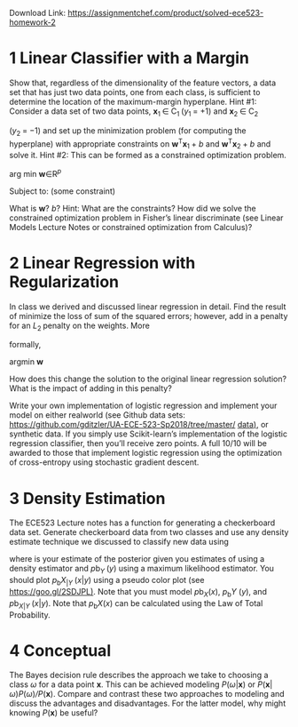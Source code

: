 Download Link: https://assignmentchef.com/product/solved-ece523-homework-2
<br>
<h1>1           Linear Classifier with a Margin</h1>

Show that, regardless of the dimensionality of the feature vectors, a data set that has just two data points, one from each class, is sufficient to determine the location of the maximum-margin hyperplane. Hint #1: Consider a data set of two data points, <strong>x</strong><sub>1 </sub>∈ C<sub>1 </sub>(<em>y</em><sub>1 </sub>= +1) and <strong>x</strong><sub>2 </sub>∈ C<sub>2</sub>

(<em>y</em><sub>2 </sub>= −1) and set up the minimization problem (for computing the hyperplane) with appropriate constraints on <strong>w</strong><sup>T</sup><strong>x</strong><sub>1 </sub>+ <em>b </em>and <strong>w</strong><sup>T</sup><strong>x</strong><sub>2 </sub>+ <em>b </em>and solve it. Hint #2: This can be formed as a constrained optimization problem.

arg min <strong>w</strong>∈R<em><sup>p</sup></em>

Subject to: (some constraint)

What is <strong>w</strong>? <em>b</em>? Hint: What are the constraints? How did we solve the constrained optimization problem in Fisher’s linear discriminate (see Linear Models Lecture Notes or constrained optimization from Calculus)?

<h1>2           Linear Regression with Regularization</h1>

In class we derived and discussed linear regression in detail. Find the result of minimize the loss of sum of the squared errors; however, add in a penalty for an <em>L</em><sub>2 </sub>penalty on the weights. More

formally,

argmin <strong>w</strong>

How does this change the solution to the original linear regression solution? What is the impact of adding in this penalty?

Write your own implementation of logistic regression and implement your model on either realworld (see Github data sets: <a href="https://github.com/gditzler/UA-ECE-523-Sp2018/tree/master/data">https://github.com/gditzler/UA-ECE-523-Sp2018/tree/master/ </a><a href="https://github.com/gditzler/UA-ECE-523-Sp2018/tree/master/data">data</a><a href="https://github.com/gditzler/UA-ECE-523-Sp2018/tree/master/data">)</a>, or synthetic data. If you simply use Scikit-learn’s implementation of the logistic regression classifier, then you’ll receive zero points. A full 10/10 will be awarded to those that implement logistic regression using the optimization of cross-entropy using stochastic gradient descent.

<h1>3           Density Estimation</h1>

The ECE523 Lecture notes has a function for generating a checkerboard data set. Generate checkerboard data from two classes and use any density estimate technique we discussed to classify new data using

where is your estimate of the posterior given you estimates of using a density estimator and <em>p</em>b<em><sub>Y </sub></em>(<em>y</em>) using a maximum likelihood estimator. You should plot <em>p</em><sub>b</sub><em>X</em><sub>|<em>Y </em></sub>(<em>x</em>|<em>y</em>) using a pseudo color plot (see <a href="https://goo.gl/2SDJPL">https://goo.gl/2SDJPL</a><a href="https://goo.gl/2SDJPL">)</a>. Note that you must model <em>p</em>b<em><sub>X</sub></em>(<em>x</em>), <em>p</em><sub>b</sub><em>Y </em>(<em>y</em>), and <em>p</em>b<em><sub>X</sub></em><sub>|<em>Y </em></sub>(<em>x</em>|<em>y</em>). Note that <em>p</em><sub>b</sub><em>X</em>(<em>x</em>) can be calculated using the Law of Total Probability.

<h1>4           Conceptual</h1>

The Bayes decision rule describes the approach we take to choosing a class <em>ω </em>for a data point <strong>x</strong>. This can be achieved modeling <em>P</em>(<em>ω</em>|<strong>x</strong>) or <em>P</em>(<strong>x</strong>|<em>ω</em>)<em>P</em>(<em>ω</em>)<em>/P</em>(<strong>x</strong>). Compare and contrast these two approaches to modeling and discuss the advantages and disadvantages. For the latter model, why might knowing <em>P</em>(<strong>x</strong>) be useful?